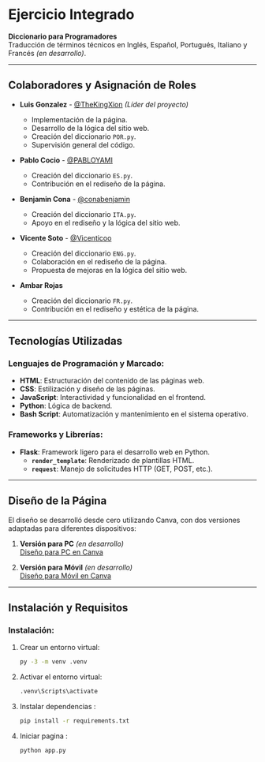 # Ejercicio Integrado

**Diccionario para Programadores**  
Traducción de términos técnicos en Inglés, Español, Portugués, Italiano y Francés *(en desarrollo)*.

---

## Colaboradores y Asignación de Roles

- **Luis Gonzalez** - [@TheKingXion](https://github.com/TheKingXion) *(Líder del proyecto)*  
  - Implementación de la página.  
  - Desarrollo de la lógica del sitio web.  
  - Creación del diccionario `POR.py`.  
  - Supervisión general del código.

- **Pablo Cocio** - [@PABLOYAMI](https://github.com/PABLOYAMI)  
  - Creación del diccionario `ES.py`.  
  - Contribución en el rediseño de la página.

- **Benjamin Cona** - [@conabenjamin](https://github.com/conabenjamin)  
  - Creación del diccionario `ITA.py`.  
  - Apoyo en el rediseño y la lógica del sitio web.

- **Vicente Soto** - [@Vicenticoo](https://github.com/Vicenticoo)  
  - Creación del diccionario `ENG.py`.  
  - Colaboración en el rediseño de la página.  
  - Propuesta de mejoras en la lógica del sitio web.

- **Ambar Rojas**  
  - Creación del diccionario `FR.py`.  
  - Contribución en el rediseño y estética de la página.

---

## Tecnologías Utilizadas

### Lenguajes de Programación y Marcado:
- **HTML**: Estructuración del contenido de las páginas web.  
- **CSS**: Estilización y diseño de las páginas.  
- **JavaScript**: Interactividad y funcionalidad en el frontend.  
- **Python**: Lógica de backend.  
- **Bash Script**: Automatización y mantenimiento en el sistema operativo.  

### Frameworks y Librerías:
- **Flask**: Framework ligero para el desarrollo web en Python.  
  - **`render_template`**: Renderizado de plantillas HTML.  
  - **`request`**: Manejo de solicitudes HTTP (GET, POST, etc.).  

---

## Diseño de la Página

El diseño se desarrolló desde cero utilizando Canva, con dos versiones adaptadas para diferentes dispositivos:  
1. **Versión para PC** *(en desarrollo)*  
   [Diseño para PC en Canva](https://www.canva.com/design/DAGTGYY3aYA/PtIN4GHpyLlLRSZ0rmLJZA/edit?utm_content=DAGTGYY3aYA&utm_campaign=designshare&utm_medium=link2&utm_source=sharebutton)  

2. **Versión para Móvil** *(en desarrollo)*  
   [Diseño para Móvil en Canva](https://www.canva.com/design/DAGTNTyOq9A/Beb-fJ8Pnqdh__cazqk1bg/edit?utm_content=DAGTNTyOq9A&utm_campaign=designshare&utm_medium=link2&utm_source=sharebutton)  

---

## Instalación y Requisitos

### Instalación:
1. Crear un entorno virtual:
   ```bash
   py -3 -m venv .venv

2. Activar el entorno virtual:   
   ```bash
   .venv\Scripts\activate

3. Instalar dependencias :   
   ```bash
   pip install -r requirements.txt

4. Iniciar pagina :   
   ```bash
   python app.py